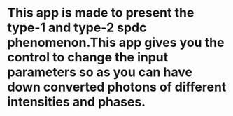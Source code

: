 # This app is made to present the type-1 and type-2 spdc phenomenon.This app gives you the control to change the input parameters so as you can have down converted photons of different intensities and phases.
